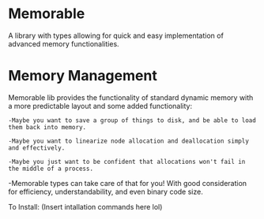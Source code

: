 # Memorable
A library with types allowing for quick and easy implementation of advanced memory functionalities.

# Memory Management
Memorable lib provides the functionality of standard dynamic memory with a more predictable layout and some added functionality:
  
    -Maybe you want to save a group of things to disk, and be able to load them back into memory.
    
    -Maybe you want to linearize node allocation and deallocation simply and effectively.
    
    -Maybe you just want to be confident that allocations won't fail in the middle of a process.
    
  -Memorable types can take care of that for you! With good consideration for efficiency, understandability, and even binary code size.
  
To Install:
(Insert intallation commands here lol)
